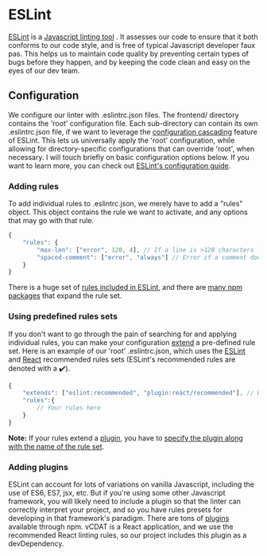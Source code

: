 # ESLint

[ESLint][1] is a [Javascript linting tool][2] . It assesses our code to ensure that it both conforms to
our code style, and is free of typical Javascript developer faux pas.
This helps us to maintain code quality by preventing certain types of bugs before they happen, and by keeping the code
clean and easy on the eyes of our dev team.

## Configuration

We configure our linter with .eslintrc.json files. The frontend/ directory contains the 'root' configuration file.
Each sub-directory can contain its own .eslintrc.json file, if we want to leverage the [configuration cascading][3]
feature of ESLint. This lets us universally apply the 'root' configuration, while allowing for directory-specific
configurations that can override 'root', when necessary.
I will touch briefly on basic configuration options below. If you want to learn more, you can check out
[ESLint's configuration guide][4].

### Adding rules

To add individual rules to .eslintrc.json, we merely have to add a "rules" object. This object contains the rule we want
to activate, and any options that may go with that rule.
```javascript
{
    "rules": {
        "max-len": ["error", 120, 4], // If a line is >120 characters long, error. Count \t characters as 4 spaces.
        "spaced-comment": ["error", "always"] // Error if a comment does not have a space before its text.
    }
}
```
There is a huge set of [rules included in ESLint][5], and there are [many npm packages][6] that expand the rule set.

### Using predefined rules sets

If you don't want to go through the pain of searching for and applying individual rules, you can make your configuration
[extend][7] a pre-defined rule set.
Here is an example of our 'root' .eslintrc.json, which uses the [ESLint][5] and [React][8] recommended rules sets
(ESLint's recommended rules are denoted with a :heavy_check_mark:).
```javascript
{
    "extends": ["eslint:recommended", "plugin:react/recommended"], // We use the React plugin for vCDAT
    "rules":{
        // Your rules here
    }
}
```
__Note:__ If your rules extend a [plugin][9], you have to [specify the plugin along with the name of the rule set][10].

### Adding plugins

ESLint can account for lots of variations on vanilla Javascript, including the use of ES6, ES7, jsx, etc.
But if you're using some other Javascript framework, you will likely need to include a plugin so that the linter can
correctly interpret your project, and so you have rules presets for developing in that framework's paradigm.
There are tons of [plugins][9] available through npm.
vCDAT is a React application, and we use the recommended React linting rules, so our project includes this plugin as a
devDependency.

[1]: http://eslint.org/
[2]: http://mikecavaliere.com/javascript-linting-what-developers-need-to-know/
[3]: http://eslint.org/docs/user-guide/configuring#configuration-cascading-and-hierarchy
[4]: http://eslint.org/docs/user-guide/configuring
[5]: http://eslint.org/docs/rules/
[6]: https://www.npmjs.com/search?q=eslint-config-*
[7]: http://eslint.org/docs/user-guide/configuring#extending-configuration-files
[8]: https://github.com/yannickcr/eslint-plugin-react#user-content-recommended
[9]: https://www.npmjs.com/search?q=eslint-plugin-*
[10]: http://eslint.org/docs/user-guide/configuring#using-the-configuration-from-a-plugin
